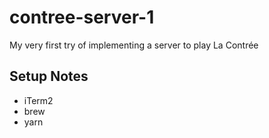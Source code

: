 # contree-server-1
My very first try of implementing a server to play La Contrée

## Setup Notes
* iTerm2
* brew
* yarn
